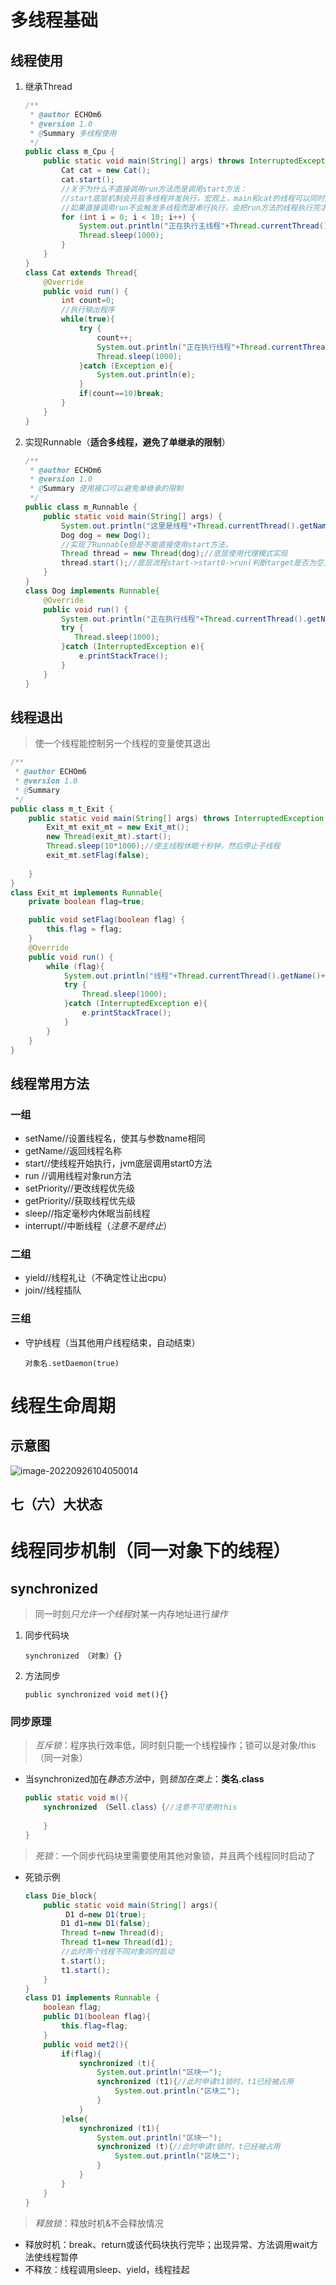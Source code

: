 #  多线程基础

##  线程使用

1. 继承Thread

   ```java
   /**
    * @author ECHOm6
    * @version 1.0
    * @Summary 多线程使用
    */
   public class m_Cpu {
       public static void main(String[] args) throws InterruptedException {
           Cat cat = new Cat();
           cat.start();
           //关于为什么不直接调用run方法而是调用start方法：
           //start底层机制会开启多线程并发执行，宏观上，main和cat的线程可以同时执行
           //如果直接调用run不会触发多线程而是串行执行，会把run方法的线程执行完才会继续执行；
           for (int i = 0; i < 10; i++) {
               System.out.println("正在执行主线程"+Thread.currentThread().getName());
               Thread.sleep(1000);
           }
       }
   }
   class Cat extends Thread{
       @Override
       public void run() {
           int count=0;
           //执行输出程序
           while(true){
               try {
                   count++;
                   System.out.println("正在执行线程"+Thread.currentThread().getName());
                   Thread.sleep(1000);
               }catch (Exception e){
                   System.out.println(e);
               }
               if(count==10)break;
           }
       }
   }
   ```

   

2. 实现Runnable（**适合多线程，避免了单继承的限制**）

   ```java
   /**
    * @author ECHOm6
    * @version 1.0
    * @Summary 使用接口可以避免单继承的限制
    */
   public class m_Runnable {
       public static void main(String[] args) {
           System.out.println("这里是线程"+Thread.currentThread().getName());
           Dog dog = new Dog();
           //实现了Runnable但是不能直接使用start方法，
           Thread thread = new Thread(dog);//底层使用代理模式实现
           thread.start();//底层流程start->start0->run(判断target是否为空）->（不为空调用target.run()方法）
       }
   }
   class Dog implements Runnable{
       @Override
       public void run() {
           System.out.println("正在执行线程"+Thread.currentThread().getName());
           try {
              Thread.sleep(1000);
           }catch (InterruptedException e){
               e.printStackTrace();
           }
       }
   }
   ```



##  线程退出

> 使一个线程能控制另一个线程的变量使其退出

```java
/**
 * @author ECHOm6
 * @version 1.0
 * @Summary
 */
public class m_t_Exit {
    public static void main(String[] args) throws InterruptedException {
        Exit_mt exit_mt = new Exit_mt();
        new Thread(exit_mt).start();
        Thread.sleep(10*1000);//使主线程休眠十秒钟，然后停止子线程
        exit_mt.setFlag(false);
        
    }
}
class Exit_mt implements Runnable{
    private boolean flag=true;

    public void setFlag(boolean flag) {
        this.flag = flag;
    }
    @Override
    public void run() {
        while (flag){
            System.out.println("线程"+Thread.currentThread().getName()+"正在执行");
            try {
                Thread.sleep(1000);
            }catch (InterruptedException e){
                e.printStackTrace();
            }
        }
    }
}
```



##  线程常用方法

###  一组

- setName//设置线程名，使其与参数name相同
- getName//返回线程名称
- start//使线程开始执行，jvm底层调用start0方法
- run //调用线程对象run方法
- setPriority//更改线程优先级
- getPriority//获取线程优先级
- sleep//指定毫秒内休眠当前线程
- interrupt//中断线程（*注意不是终止*）

###  二组

- yield//线程礼让（不确定性让出cpu）
- join//线程插队

###  三组

- 守护线程（当其他用户线程结束，自动结束）

  `对象名.setDaemon(true)`

#  线程生命周期

##  示意图

![image-20220926104050014](Typora_img/15.多线程基础.asset/image-20220926104050014.png)

##  七（六）大状态





#  线程同步机制（同一对象下的线程）

##  synchronized

> 同一时刻*只允许一个线程*对某一内存地址进行*操作*

1. 同步代码块

   `synchronized （对象）{}`

2. 方法同步

   `public synchronized void met(){}`

###  同步原理

> *互斥锁*：程序执行效率低，同时刻只能一个线程操作；锁可以是对象/this（同一对象）

- 当synchronized加在*静态方法*中，则*锁加在类上*：**类名.class**

  ```java
  public static void m(){
      synchronized （Sell.class）{//注意不可使用this
          
      }
  } 
  ```

> *死锁*：一个同步代码块里需要使用其他对象锁，并且两个线程同时启动了

- 死锁示例

  ```java
  class Die_block{
      public static void main(String[] args){
   		   D1 d=new D1(true);
          D1 d1=new D1(false);
          Thread t=new Thread(d);
          Thread t1=new Thread(d1);
          //此时两个线程不同对象同时启动
          t.start();
          t1.start();
      }
  }
  class D1 implements Runnable {
      boolean flag;
      public D1(boolean flag){
          this.flag=flag;
      }
      public void met2(){
          if(flag){
              synchronized (t){
                  System.out.println("区块一");
                  synchronized (t1){//此时申请t1锁时，t1已经被占用
                      System.out.println("区块二");
                  }
              }
          }else{
              synchronized (t1){
                  System.out.println("区块一");
                  synchronized (t){//此时申请t锁时，t已经被占用
                      System.out.println("区块二");
                  }
              }
          }
      }
  }
  ```

> *释放锁*：释放时机&不会释放情况

- 释放时机：break、return或该代码块执行完毕；出现异常、方法调用wait方法使线程暂停
- 不释放：线程调用sleep、yield，线程挂起 